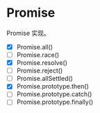 # Promise

Promise 实现。

- [x] Promise.all()
- [ ] Promise.race()
- [x] Promise.resolve()
- [ ] Promise.reject()
- [ ] Promise.allSettled()
- [x] Promise.prototype.then()
- [ ] Promise.prototype.catch()
- [ ] Promise.prototype.finally()
